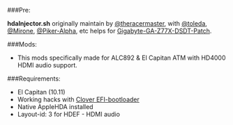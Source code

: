 ###Pre:

**hdaInjector.sh** originally maintain by [@theracermaster](https://github.com/theracermaster/), with [@toleda](https://github.com/theracermaster/), [@Mirone](https://github.com/Mirone/), [@Piker-Alpha](https://github.com/Piker-Alpha/), etc helps for [Gigabyte-GA-Z77X-DSDT-Patch](https://github.com/theracermaster/Gigabyte-GA-Z77X-DSDT-Patch).

###Mods:

- This mods specifically made for ALC892 & El Capitan ATM with HD4000 HDMI audio support.

###Requirements:

- El Capitan (10.11)
- Working hacks with [Clover EFI-bootloader](http://sourceforge.net/projects/cloverefiboot/)
- Native AppleHDA installed
- Layout-id: 3 for HDEF - HDMI audio
